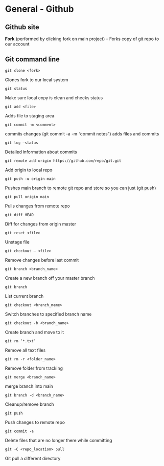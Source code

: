 # General - Github

## Github site

**Fork** (performed by clicking fork on main project) - Forks copy of git repo to our account

## Git command line

```
git clone <fork>
```
  
  Clones fork to our local system 

```
git status
```

Make sure local copy is clean and checks status

```
git add <file>
```

Adds file to staging area

```
git commit -m <comment>
```

commits changes (git commit -a -m “commit notes”) adds files and commits

```
git log —status
```

Detailed information about commits

```
git remote add origin https://github.com/repo/git.git
```

Add origin to local repo

```
git push -u origin main
```

Pushes main branch to remote git repo and store so you can just (git push)

```
git pull origin main
```

Pulls changes from remote repo

```
git diff HEAD
```

Diff for changes from origin master

```
git reset <file>
```

Unstage file

```
git checkout — <file>
```

Remove changes before last commit

```
git branch <branch_name>
```

Create a new branch off your master branch

```
git branch
```

List current branch

```
git checkout <branch_name>
```

Switch branches to specified branch name

```
git checkout -b <branch_name>
```

Create branch and move to it

```
git rm ‘*.txt’
```

Remove all text files

```
git rm -r <folder_name>
```

Remove folder from tracking

```
git merge <branch_name>
```

merge branch into main

```
git branch -d <branch_name>
```

Cleanup/remove branch

```
git push
```

Push changes to remote repo

```
git commit -a
```

Delete files that are no longer there while committing

```
git -C <repo_location> pull
```

Git pull a different directory

